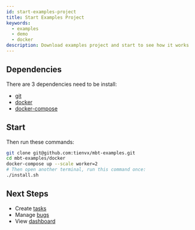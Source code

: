 ```yaml
---
id: start-examples-project
title: Start Examples Project
keywords:
  - examples
  - demo
  - docker
description: Download examples project and start to see how it works
---
```


## Dependencies

There are 3 dependencies need to be install:
* [git](https://git-scm.com/downloads)
* [docker](https://docs.docker.com/install/)
* [docker-compose](https://docs.docker.com/compose/install/)

## Start

Then run these commands:
```bash
git clone git@github.com:tienvx/mbt-examples.git
cd mbt-examples/docker
docker-compose up --scale worker=2
# Then open another terminal, run this command once:
./install.sh
```

## Next Steps

- Create [tasks](http://localhost/#/tasks)
- Manage [bugs](http://localhost/#/bugs)
- View [dashboard](http://localhost/#/)
